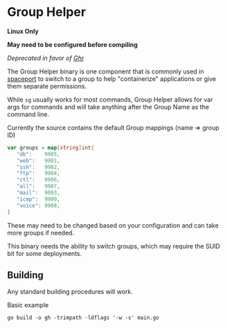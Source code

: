 # Group Helper

__Linux Only__

__May need to be configured before compiling__

*Deprecated in favor of [Ghr](https://github.com/iDigitalFlame/Scripts/tree/main/Rust/ghr)*

The Group Helper binary is one component that is commonly used in [spaceport](https://github.com/iDigitalFlame/Spaceport)
to switch to a group to help "containerize" applications or give them separate permissions.

While `sg` usually works for most commands, Group Helper allows for var args for
commands and will take anything after the Group Name as the command line.

Currently the source contains the default Group mappings (name => group ID)

```go
var groups = map[string]int{
   "db":    9905,
   "web":   9901,
   "ssh":   9902,
   "ftp":   9904,
   "ctl":   9906,
   "all":   9907,
   "mail":  9003,
   "icmp":  9900,
   "voice": 9908,
}
```

These may need to be changed based on your configuration and can take more groups
if needed.

This binary needs the ability to switch groups, which may require the SUID bit
for some deployments.

## Building

Any standard building procedures will work.

Basic example

```shell
go build -o gh -trimpath -ldflags '-w -s' main.go
```

